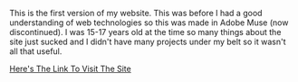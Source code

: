 This is the first version of my website. 
This was before I had a good understanding of web technologies so this was made in Adobe Muse (now discontinued). I was 15-17 years old at the time so many things about the site just sucked and I didn't have many projects under my belt so it wasn't all that useful.

[Here's The Link To Visit The Site](portfolio/web/blufedora_2014-2017/index.html)
